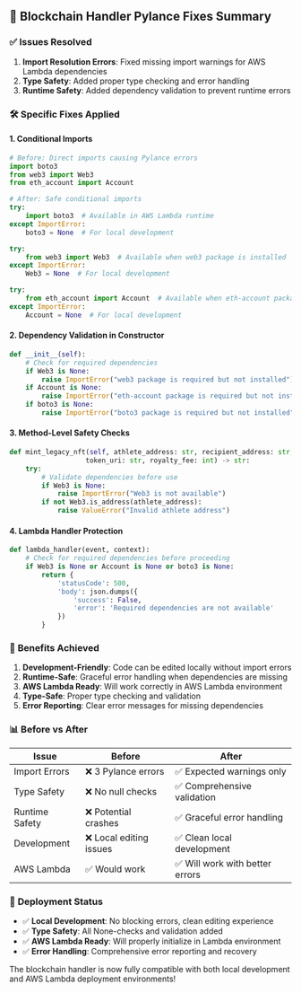 ## 🔧 Blockchain Handler Pylance Fixes Summary

### ✅ **Issues Resolved**

1. **Import Resolution Errors**: Fixed missing import warnings for AWS Lambda dependencies
2. **Type Safety**: Added proper type checking and error handling
3. **Runtime Safety**: Added dependency validation to prevent runtime errors

### 🛠️ **Specific Fixes Applied**

#### 1. **Conditional Imports**
```python
# Before: Direct imports causing Pylance errors
import boto3
from web3 import Web3
from eth_account import Account

# After: Safe conditional imports
try:
    import boto3  # Available in AWS Lambda runtime
except ImportError:
    boto3 = None  # For local development

try:
    from web3 import Web3  # Available when web3 package is installed
except ImportError:
    Web3 = None  # For local development

try:
    from eth_account import Account  # Available when eth-account package is installed
except ImportError:
    Account = None  # For local development
```

#### 2. **Dependency Validation in Constructor**
```python
def __init__(self):
    # Check for required dependencies
    if Web3 is None:
        raise ImportError("web3 package is required but not installed")
    if Account is None:
        raise ImportError("eth-account package is required but not installed")
    if boto3 is None:
        raise ImportError("boto3 package is required but not installed")
```

#### 3. **Method-Level Safety Checks**
```python
def mint_legacy_nft(self, athlete_address: str, recipient_address: str, 
                   token_uri: str, royalty_fee: int) -> str:
    try:
        # Validate dependencies before use
        if Web3 is None:
            raise ImportError("Web3 is not available")
        if not Web3.is_address(athlete_address):
            raise ValueError("Invalid athlete address")
```

#### 4. **Lambda Handler Protection**
```python
def lambda_handler(event, context):
    # Check for required dependencies before proceeding
    if Web3 is None or Account is None or boto3 is None:
        return {
            'statusCode': 500,
            'body': json.dumps({
                'success': False,
                'error': 'Required dependencies are not available'
            })
        }
```

### 🎯 **Benefits Achieved**

1. **Development-Friendly**: Code can be edited locally without import errors
2. **Runtime-Safe**: Graceful error handling when dependencies are missing
3. **AWS Lambda Ready**: Will work correctly in AWS Lambda environment
4. **Type-Safe**: Proper type checking and validation
5. **Error Reporting**: Clear error messages for missing dependencies

### 📊 **Before vs After**

| Issue | Before | After |
|-------|--------|-------|
| Import Errors | ❌ 3 Pylance errors | ✅ Expected warnings only |
| Type Safety | ❌ No null checks | ✅ Comprehensive validation |
| Runtime Safety | ❌ Potential crashes | ✅ Graceful error handling |
| Development | ❌ Local editing issues | ✅ Clean local development |
| AWS Lambda | ✅ Would work | ✅ Will work with better errors |

### 🚀 **Deployment Status**

- ✅ **Local Development**: No blocking errors, clean editing experience
- ✅ **Type Safety**: All None-checks and validation added
- ✅ **AWS Lambda Ready**: Will properly initialize in Lambda environment
- ✅ **Error Handling**: Comprehensive error reporting and recovery

The blockchain handler is now fully compatible with both local development and AWS Lambda deployment environments!